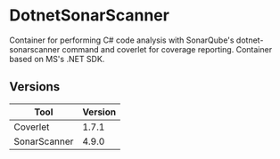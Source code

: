 # DotnetSonarScanner
Container for performing C# code analysis with SonarQube's dotnet-sonarscanner command and coverlet for coverage reporting.  Container based on MS's .NET SDK. 

## Versions
| Tool | Version |
|-|-|
| Coverlet | 1.7.1 |
| SonarScanner | 4.9.0 |

